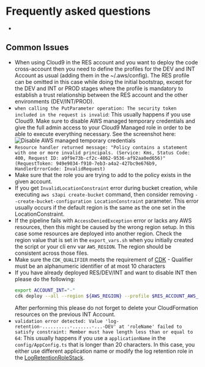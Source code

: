 # Frequently asked questions

-

## Common Issues

- When using Cloud9 in the RES account and you want to deploy the code cross-account then you need to define the profiles for the DEV and INT Account as usual (adding them in the ~/.aws/config). The RES profile can be omitted in this case while doing the initial bootstrap, except for the DEV and INT or PROD stages where the profile is mandatory to establish a trust relationship between the RES account and the other environments (DEV/INT/PROD).
- `when calling the PutParameter operation: The security token included in the request is invalid`: This usually happens if you use Cloud9. Make sure to disable AWS managed temporary credentials and give the full admin access to your Cloud9 Managed role in order to be able to execute everything necessary. See the screenshot here: ![Disable AWS managed temporary credentials](docs/disable-managed-aws-creds.png 'AWS managed temporary credentials')
- `Resource handler returned message: "Policy contains a statement with one or more invalid principals. (Service: Kms, Status Code: 400, Request ID: a9f9e73b-cf2c-4862-9536-af92aa0ed656)" (RequestToken: 949e9034-f910-7eb3-a4a2-427bc9e676b9, HandlerErrorCode: InvalidRequest)`
- Make sure that the role you are trying to add to the policy exists in the given account.
- If you get `InvalidLocationConstraint` error during bucket creation, while executing `aws s3api create-bucket`
  command, then consider removing `--create-bucket-configuration LocationConstraint` parameter. This error usually occurs
  if the default region is the same as the one set in the LocationConstraint.
- If the pipeline fails with `AccessDeniedException` error or lacks any AWS resources, then this might be caused by the
  wrong region setup. In this case some resources are deployed into another region. Check the region value that is set in
  the `export_vars.sh` when you initially created the script or your cli env var `AWS_REGION`. The region should
  be consistent across those files.
- Make sure the `CDK_QUALIFIER` meets the requirement of [CDK](https://github.com/aws/aws-cdk/issues/9255) - Qualifier must be an alphanumeric identifier of at most 10 characters
- If you have already deployed RES/DEV/INT and want to disable INT then please do the following:
  ```bash
  export ACCOUNT_INT="-"
  cdk deploy --all --region ${AWS_REGION} --profile $RES_ACCOUNT_AWS_PROFILE --qualifier ${CDK_QUALIFIER}
  ```
  After performing this please do not forget to delete your CloudFormation resources on the previous INT Account.
- `validation error detected: Value 'log-retention-..........-.......-...-DEV' at 'roleName' failed to satisfy constraint: Member must have length less than or equal to 64`: This usually happens if you use a `applicationName` in the `config/AppConfig.ts` that is longer than 20 characters. In this case, you either use different application name or modify the log retention role in the [LogRetentionRoleStack](lib/stacks/core/LogRetentionRoleStack.ts).
